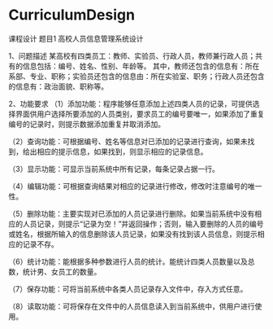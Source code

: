 # CurriculumDesign
课程设计
题目1   高校人员信息管理系统设计

1、问题描述
某高校有四类员工：教师、实验员、行政人员，教师兼行政人员；共有的信息包括：编号、姓名、性别、年龄等。
其中，教师还包含的信息有：所在系部、专业、职称；实验员还包含的信息由：所在实验室、职务；行政人员还包含的信息有：政治面貌、职称等。

2、功能要求
（1）添加功能：程序能够任意添加上述四类人员的记录，可提供选择界面供用户选择所要添加的人员类别，要求员工的编号要唯一，如果添加了重复编号的记录时，则提示数据添加重复并取消添加。

（2）查询功能：可根据编号、姓名等信息对已添加的记录进行查询，如果未找到，给出相应的提示信息，如果找到，则显示相应的记录信息。

（3）显示功能：可显示当前系统中所有记录，每条记录占据一行。

（4）编辑功能：可根据查询结果对相应的记录进行修改，修改时注意编号的唯一性。

（5）删除功能：主要实现对已添加的人员记录进行删除。如果当前系统中没有相应的人员记录，则提示“记录为空！”并返回操作；否则，输入要删除的人员的编号或姓名，根据所输入的信息删除该人员记录，如果没有找到该人员信息，则提示相应的记录不存。

（6）统计功能：能根据多种参数进行人员的统计。能统计四类人员数量以及总数，统计男、女员工的数量。

（7）保存功能：可将当前系统中各类人员记录存入文件中，存入方式任意。

（8）读取功能：可将保存在文件中的人员信息读入到当前系统中，供用户进行使用。
